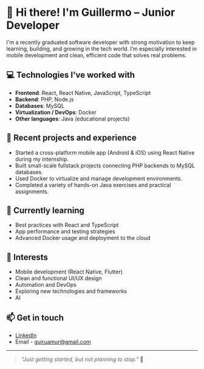 # 👋 Hi there! I'm Guillermo – Junior Developer 

I'm a recently graduated software developer with strong motivation to keep learning, building, and growing in the tech world. I’m especially interested in mobile development and clean, efficient code that solves real problems.

## 💻 Technologies I've worked with

- **Frontend**: React, React Native, JavaScript, TypeScript
- **Backend**: PHP, Node.js
- **Databases**: MySQL
- **Virtualization / DevOps**: Docker
- **Other languages**: Java (educational projects)

## 📱 Recent projects and experience

- Started a cross-platform mobile app (Android & iOS) using React Native during my internship.
- Built small-scale fullstack projects connecting PHP backends to MySQL databases.
- Used Docker to virtualize and manage development environments.
- Completed a variety of hands-on Java exercises and practical assignments.

## 🌱 Currently learning

- Best practices with React and TypeScript
- App performance and testing strategies
- Advanced Docker usage and deployment to the cloud

## 🚀 Interests

- Mobile development (React Native, Flutter)
- Clean and functional UI/UX design
- Automation and DevOps
- Exploring new technologies and frameworks
- AI 

## 📫 Get in touch

- [LinkedIn](www.linkedin.com/in/guillermo-ruano-muriedas-74253830a)  
- Email - guiruamur@gmail.com

---

> _"Just getting started, but not planning to stop."_ 🚀
